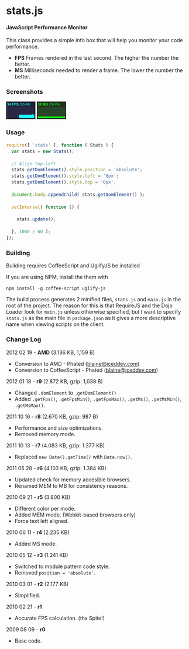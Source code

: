 stats.js
========

#### JavaScript Performance Monitor ####

This class provides a simple info box that will help you monitor your code performance.

* **FPS** Frames rendered in the last second. The higher the number the better.
* **MS** Milliseconds needed to render a frame. The lower the number the better.


### Screenshots ###

![stats_js_fps.png](https://github.com/phated/stats-amd/raw/master/assets/stats_js_fps.png)
![stats_js_ms.png](https://github.com/phated/stats-amd/raw/master/assets/stats_js_ms.png)


### Usage ###

```javascript
require([ 'stats' ], function ( Stats ) {
  var stats = new Stats();

  // Align top-left
  stats.getDomElement().style.position = 'absolute';
  stats.getDomElement().style.left = '0px';
  stats.getDomElement().style.top = '0px';

  document.body.appendChild( stats.getDomElement() );

  setInterval( function () {

    stats.update();

  }, 1000 / 60 );
});
```

### Building ###

Building requires CoffeeScript and UglifyJS be installed

If you are using NPM, install the them with

```
npm install -g coffee-script uglify-js
```

The build process generates 2 minified files, `stats.js` and `main.js` in the root of the project.
The reason for this is that RequireJS and the Dojo Loader look for `main.js` unless otherwise specified,
but I want to specify `stats.js` as the main file in `package.json` as it gives a more descriptive name when viewing scripts on the client.

### Change Log ###

2012 02 19 - **AMD** (3.136 KB, 1,159 B)

* Conversion to AMD - Phated (blaine@iceddev.com)
* Conversion to CoffeeScript - Phated (blaine@iceddev.com)

2012 01 18 - **r9** (2.872 KB, gzip: 1,038 B)

* Changed `.domElement` to `.getDomElement()`
* Added `.getFps()`, `.getFpsMin()`, `.getFpsMax()`, `.getMs()`, `.getMsMin()`, `.getMsMax()`.


2011 10 16 - **r8** (2.670 KB, gzip: 987 B)

* Performance and size optimizations.
* Removed memory mode.


2011 10 13 - **r7** (4.083 KB, gzip: 1.377 KB)

* Replaced `new Date().getTime()` with `Date.now()`.


2011 05 28 - **r6** (4.103 KB, gzip: 1.384 KB)

* Updated check for memory accesible browsers.
* Renamed MEM to MB for consistency reasons.


2010 09 21 - **r5** (3.800 KB)

* Different color per mode.
* Added MEM mode. (Webkit-based browsers only)
* Force text left aligned.


2010 06 11 - **r4** (2.235 KB)

* Added MS mode.


2010 05 12 - **r3** (1.241 KB)

* Switched to module pattern code style.
* Removed `position = 'absolute'`.


2010 03 01 - **r2** (2.177 KB)

* Simplified.


2010 02 21 - **r1**

* Accurate FPS calculation. (thx Spite!)


2009 08 09 - **r0**

* Base code.
